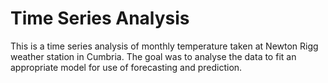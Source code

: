 # Time Series Analysis

This is a time series analysis of monthly temperature taken at Newton Rigg weather station in Cumbria. The goal was to analyse the data to fit an appropriate model for use of forecasting and prediction.
